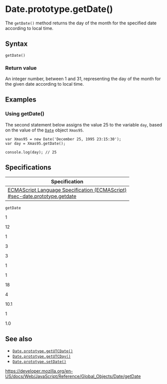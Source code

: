 Date.prototype.getDate()
========================

The `getDate()` method returns the day of the month for the specified date according to local time.

Syntax
------

    getDate()

### Return value

An integer number, between 1 and 31, representing the day of the month for the given date according to local time.

Examples
--------

### Using getDate()

The second statement below assigns the value 25 to the variable `day`, based on the value of the [`Date`](../date) object `Xmas95`.

    var Xmas95 = new Date('December 25, 1995 23:15:30');
    var day = Xmas95.getDate();

    console.log(day); // 25

Specifications
--------------

<table><thead><tr class="header"><th>Specification</th></tr></thead><tbody><tr class="odd"><td><a href="https://tc39.es/ecma262/#sec-date.prototype.getdate">ECMAScript Language Specification (ECMAScript)<br />
<span class="small">#sec-date.prototype.getdate</span></a></td></tr></tbody></table>

`getDate`

1

12

1

3

3

1

1

18

4

10.1

1

1.0

See also
--------

-   [`Date.prototype.getUTCDate()`](getutcdate)
-   [`Date.prototype.getUTCDay()`](getutcday)
-   [`Date.prototype.setDate()`](setdate)

<a href="https://developer.mozilla.org/en-US/docs/Web/JavaScript/Reference/Global_Objects/Date/getDate" class="_attribution-link">https://developer.mozilla.org/en-US/docs/Web/JavaScript/Reference/Global_Objects/Date/getDate</a>
